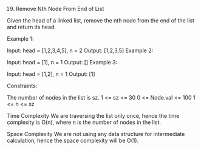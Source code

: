 19. Remove Nth Node From End of List

Given the head of a linked list, remove the nth node from the end of the list and return its head.

 

Example 1:


Input: head = [1,2,3,4,5], n = 2
Output: [1,2,3,5]
Example 2:

Input: head = [1], n = 1
Output: []
Example 3:

Input: head = [1,2], n = 1
Output: [1]
 

Constraints:

The number of nodes in the list is sz.
1 <= sz <= 30
0 <= Node.val <= 100
1 <= n <= sz

Time Complexity
We are traversing the list only once, hence the time complexity is O(n), where n is the number of nodes in the list.

Space Complexity
We are not using any data structure for intermediate calculation, hence the space complexity will be O(1).
